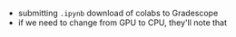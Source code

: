 - submitting `.ipynb` download of colabs to Gradescope
- if we need to change from GPU to CPU, they'll note that